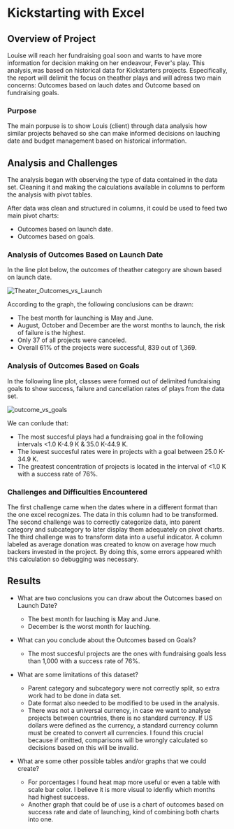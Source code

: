 # Kickstarting with Excel

## Overview of Project
Louise will reach her fundraising goal soon and wants to have more information for decision making on her endeavour, Fever's play. This analysis,was based on historical data for Kickstarters projects. Especifically, the report will delimit the focus on theather plays and will adress two main concerns: Outcomes based on lauch dates and Outcome based on fundraising goals. 

### Purpose
The main porpuse is to show Louis (client) through data analysis how similar projects behaved so she can make informed decisions on lauching date and budget management based on historical information.  

## Analysis and Challenges
The analysis began with observing the type of data contained in the data set. Cleaning it and making the calculations available in columns to perform the analysis with pivot tables.

After data was clean and structured in columns, it could be used to feed two main pivot charts:
- Outcomes based on launch date.
- Outcomes based on goals.


### Analysis of Outcomes Based on Launch Date
 
In the line plot below, the outcomes of theather category are shown based on launch date.

![Theater_Outcomes_vs_Launch](https://user-images.githubusercontent.com/114015620/193632183-436a6cf6-d4f7-4c40-8d21-bc3660df798b.png)

According to the graph, the following conclusions can be drawn:
- The best month for launching is May and June. 
- August, October and December are the worst months to launch, the risk of failure is the highest.  
- Only 37 of all projects were canceled. 
- Overall 61% of the projects were successful, 839 out of 1,369.



### Analysis of Outcomes Based on Goals

In the following line plot, classes were formed out of delimited fundraising goals to show success, failure and cancellation rates of plays from the data set. 

![outcome_vs_goals](https://user-images.githubusercontent.com/114015620/193633078-81416c4d-af04-49d6-8d8d-c294199c1fa0.png)

We can conlude that:
- The most succesful plays had a fundraising goal in the following intervals <1.0 K-4.9 K & 35.0 K-44.9 K.
- The lowest succesful rates were in projects with a goal between 25.0 K-34.9 K. 
- The greatest concentration of projects is located in the interval of <1.0 K with a success rate of 76%. 

### Challenges and Difficulties Encountered

The first challenge came when the dates where in a different format than the one excel recognizes. The data in this column had to be transformed. The second challenge was to correctly categorize data, into parent category and subcategory to later display them adequately on pivot charts. The third challenge was to transform data into a useful indicator. A column labeled as average donation was created to know on average how much backers invested in the project.  By doing this, some errors appeared whith this calculation so debugging was necessary. 


## Results

- What are two conclusions you can draw about the Outcomes based on Launch Date?
  - The best month for lauching is May and June.
  - December is the worst month for lauching.

- What can you conclude about the Outcomes based on Goals?
  - The most succesful projects are the ones with fundraising goals less than 1,000 with a success rate of 76%. 

- What are some limitations of this dataset?
  - Parent category and subcategory were not correctly split, so extra work had to be done in data set. 
  - Date format also needed to be modified to be used in the analysis. 
  - There was not a universal currency, in case we want to analyse projects between countries, there is no standard currency. If US dollars were defined as the currency, a standard currency column must be created to convert all currencies. I found this crucial because if omitted, comparisons will be wrongly calculated so decisions based on this will be invalid.  

- What are some other possible tables and/or graphs that we could create?
  - For porcentages I found heat map more useful or even a table with scale bar color. I believe it is more visual to idenfiy which months had highest success.
  - Another graph that could be of use is a chart of outcomes based on success rate and date of launching, kind of combining both charts into one.
   
  

